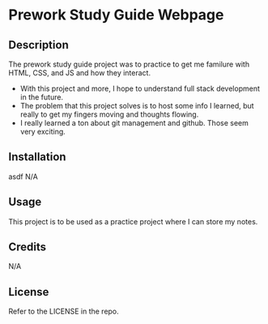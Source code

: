 # Prework Study Guide Webpage

## Description

The prework study guide project was to practice to get me familure with HTML, CSS, and JS and how they interact. 

- With this project and more, I hope to understand full stack development in the future.
- The problem that this project solves is to host some info I learned, but really to get my fingers moving and thoughts flowing. 
- I really learned a ton about git management and github. Those seem very exciting. 


## Installation


asdf
N/A

## Usage

This project is to be used as a practice project where I can store my notes. 

## Credits

N/A

## License

Refer to the LICENSE in the repo.
